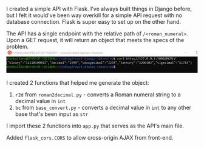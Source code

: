 I created a simple API with Flask. I've always built things in Django before, but I felt it would've been way overkill for a simple API request with no database connection. Flask is super easy to set up on the other hand.

The API has a single endpoint with the relative path of `/<roman_numeral>`. Upon a GET request, it will return an object that meets the specs of the problem.
![output](curl_output.png)

I created 2 functions that helped me generate the object:
1. `r2d` from `roman2decimal.py` - converts a Roman numeral string to a decimal value in `int`
2. `bc` from `base_convert.py` - converts a decimal value in `int` to any other base that's been input as `str`

I import these 2 functions into `app.py` that serves as the API's main file.

Added `flask_cors.CORS` to allow cross-origin AJAX from front-end. 